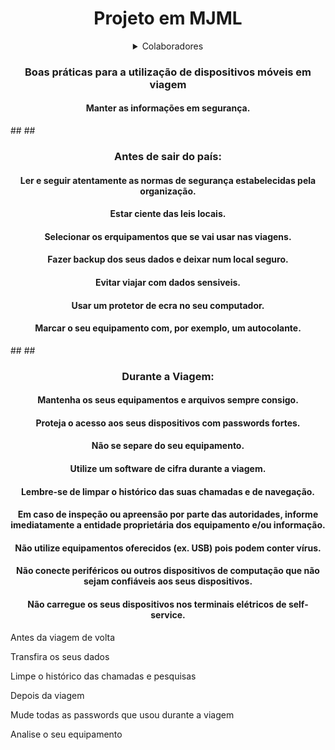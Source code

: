 <html>
<div align="center">
  <h1>Projeto em MJML</h1>
 </div>
 
 
 <div align="center">
   <details>
  <summary>Colaboradores</summary>

  ###

  [Gabriel Veiga](https://github.com/impvster)
     |
  [Afonso Martins](https://github.com/AfonsoMartins12)
     |
  [Sajjan Poudel](https://github.com/sajjan-poudel-escola)
     |
  [Paulo Pinho](https://github.com/Paulo20042023)
</details>
  </div>

  <div align="center">
  <h3>Boas práticas para a utilização de dispositivos móveis em viagem</h3>
    <h4>Manter as informações em segurança.</h4>    
  </div>
   ## ##
  <div align="center">
    <h3>Antes de sair do país:</h3>
    <h4>Ler e seguir atentamente as normas de segurança estabelecidas pela organização.</h4>
    <h4>Estar ciente das leis locais.</h4>
    <h4>Selecionar os erquipamentos que se vai usar nas viagens.</h4>
    <h4>Fazer backup dos seus dados e deixar num local seguro.</h4>
    <h4>Evitar viajar com dados sensiveis.</h4>
    <h4>Usar um protetor de ecra no seu computador.</h4>
    <h4>Marcar o seu equipamento com, por exemplo, um autocolante.</h4>
  </div>
    ## ##
  <div align="center">
    <h3>Durante a Viagem:</h3>
    <h4>Mantenha os seus equipamentos e arquivos sempre consigo.</h4>
<h4>Proteja o acesso aos seus dispositivos com passwords fortes.</h4>
<h4>Não se separe do seu equipamento.</h4>
<h4>Utilize um software de cifra durante a viagem.</h4>
<h4>Lembre-se de limpar o histórico das suas chamadas e de navegação.</h4>
<h4>Em caso de inspeção ou apreensão por parte das autoridades, informe imediatamente a entidade proprietária dos equipamento e/ou informação.</h4>
<h4>Não utilize equipamentos oferecidos (ex. USB) pois podem conter vírus.</h4>
<h4>Não conecte periféricos ou outros dispositivos de computação que não sejam confiáveis aos seus dispositivos.</h4>
<h4>Não carregue os seus dispositivos nos terminais elétricos de self-service.</h4>
    
  </div>


Antes da viagem de volta

Transfira os seus dados

Limpe o histórico das chamadas e pesquisas


Depois da viagem

Mude todas as passwords que usou durante a viagem

Analise o seu equipamento
</html>



